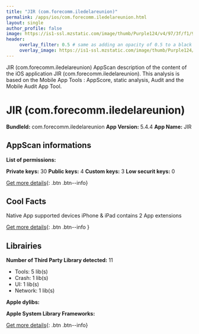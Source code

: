 ```yaml
---
title: "JIR (com.forecomm.iledelareunion)"
permalink: /apps/ios/com.forecomm.iledelareunion.html
layout: single
author_profile: false
image: https://is1-ssl.mzstatic.com/image/thumb/Purple124/v4/97/3f/f1/973ff1ec-0c97-55ba-b8d6-d9f036c5cc19/AppIcon-0-0-1x_U007emarketing-0-0-0-7-0-0-sRGB-0-0-0-GLES2_U002c0-512MB-85-220-0-0.png/512x512bb.jpg
header: 
     overlay_filter: 0.5 # same as adding an opacity of 0.5 to a black background
     overlay_image: https://is1-ssl.mzstatic.com/image/thumb/Purple124/v4/97/3f/f1/973ff1ec-0c97-55ba-b8d6-d9f036c5cc19/AppIcon-0-0-1x_U007emarketing-0-0-0-7-0-0-sRGB-0-0-0-GLES2_U002c0-512MB-85-220-0-0.png/512x512bb.jpg
---
```

JIR (com.forecomm.iledelareunion) AppScan description of the content of the iOS application JIR (com.forecomm.iledelareunion). This analysis is based on the Mobile App Tools : AppScore, static analysis, Audit and the Mobile Audit App Tool.

# JIR (com.forecomm.iledelareunion)

**BundleId:** com.forecomm.iledelareunion
**App Version:** 5.4.4
**App Name:** JIR


## AppScan informations 

**List of permissions:** 
  
  
**Private keys:** 30
**Public keys:** 4
**Custom keys:** 3
**Low securit keys:** 0
  
[Get more details](/pricing.html){: .btn .btn--info}

## Cool Facts

Native App
supported devices iPhone & iPad
contains 2 App extensions
  
[Get more details](/pricing.html){: .btn .btn--info }

## Librairies 
**Number of Third Party Library detected:** 11
- Tools: 5 lib(s)
- Crash: 1 lib(s)
- UI: 1 lib(s)
- Network: 1 lib(s)


**Apple dylibs:**


**Apple System Library Frameworks:**


  
[Get more details](/pricing.html){: .btn .btn--info}

